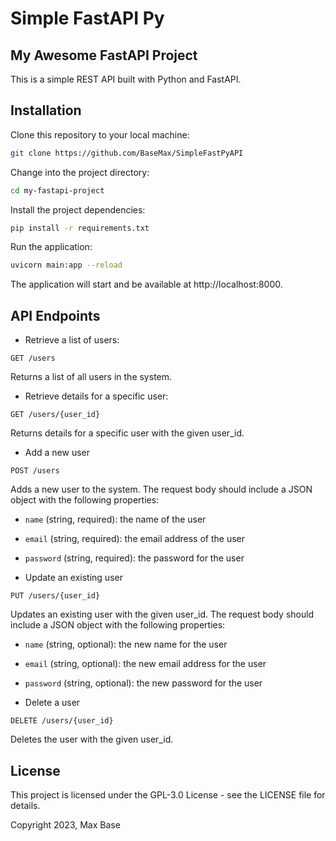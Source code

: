 # Simple FastAPI Py

## My Awesome FastAPI Project

This is a simple REST API built with Python and FastAPI.

## Installation

Clone this repository to your local machine:
```bash
git clone https://github.com/BaseMax/SimpleFastPyAPI
```

Change into the project directory:

```bash
cd my-fastapi-project
```

Install the project dependencies:

```bash
pip install -r requirements.txt
```

Run the application:

```bash
uvicorn main:app --reload
```

The application will start and be available at http://localhost:8000.

## API Endpoints

- Retrieve a list of users:

```http
GET /users
```

Returns a list of all users in the system.

- Retrieve details for a specific user:

```http
GET /users/{user_id}
```
Returns details for a specific user with the given user_id.

- Add a new user

```http
POST /users
```

Adds a new user to the system. The request body should include a JSON object with the following properties:

  - `name` (string, required): the name of the user
  - `email` (string, required): the email address of the user
  - `password` (string, required): the password for the user

- Update an existing user
```http
PUT /users/{user_id}
```

Updates an existing user with the given user_id. The request body should include a JSON object with the following properties:

  -  `name` (string, optional): the new name for the user
  -  `email` (string, optional): the new email address for the user
  -  `password` (string, optional): the new password for the user

- Delete a user

```http
DELETE /users/{user_id}
```

Deletes the user with the given user_id.

## License

This project is licensed under the GPL-3.0 License - see the LICENSE file for details.

Copyright 2023, Max Base
